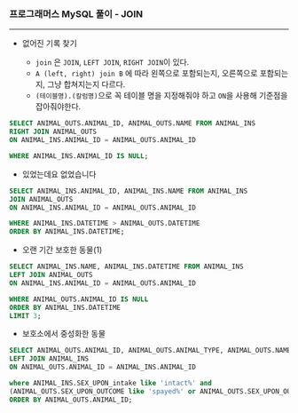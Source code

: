 ### 프로그래머스 MySQL 풀이 - JOIN

<hr>

- 없어진 기록 찾기

  - `join` 은 `JOIN`, `LEFT JOIN`, `RIGHT JOIN`이 있다.
  - `A (left, right) join B` 에 따라 왼쪽으로 포함되는지, 오른쪽으로 포함되는지, 그냥 합쳐지는지 다르다.
  - `(테이블명).(칼럼명)`으로 꼭 테이블 명을 지정해줘야 하고 `ON`을 사용해 기준점을 잡아줘야한다. 

```sql
SELECT ANIMAL_OUTS.ANIMAL_ID, ANIMAL_OUTS.NAME FROM ANIMAL_INS 
RIGHT JOIN ANIMAL_OUTS
ON ANIMAL_INS.ANIMAL_ID = ANIMAL_OUTS.ANIMAL_ID

WHERE ANIMAL_INS.ANIMAL_ID IS NULL;
```

- 있었는데요 없었습니다

```sql
SELECT ANIMAL_INS.ANIMAL_ID, ANIMAL_INS.NAME FROM ANIMAL_INS 
JOIN ANIMAL_OUTS
ON ANIMAL_INS.ANIMAL_ID = ANIMAL_OUTS.ANIMAL_ID

WHERE ANIMAL_INS.DATETIME > ANIMAL_OUTS.DATETIME
ORDER BY ANIMAL_INS.DATETIME;
```

- 오랜 기간 보호한 동물(1)

```sql
SELECT ANIMAL_INS.NAME, ANIMAL_INS.DATETIME FROM ANIMAL_INS 
LEFT JOIN ANIMAL_OUTS 
ON ANIMAL_INS.ANIMAL_ID = ANIMAL_OUTS.ANIMAL_ID 

WHERE ANIMAL_OUTS.ANIMAL_ID IS NULL
ORDER BY ANIMAL_INS.DATETIME
LIMIT 3;
```

- 보호소에서 중성화한 동물

```sql
SELECT ANIMAL_OUTS.ANIMAL_ID, ANIMAL_OUTS.ANIMAL_TYPE, ANIMAL_OUTS.NAME FROM ANIMAL_OUTS 
LEFT JOIN ANIMAL_INS
ON ANIMAL_OUTS.ANIMAL_ID = ANIMAL_INS.ANIMAL_ID

where ANIMAL_INS.SEX_UPON_intake like 'intact%' and 
(ANIMAL_OUTS.SEX_UPON_OUTCOME like 'spayed%' or ANIMAL_OUTS.SEX_UPON_OUTCOME like 'neutered%')
ORDER BY ANIMAL_OUTS.ANIMAL_ID;
```

